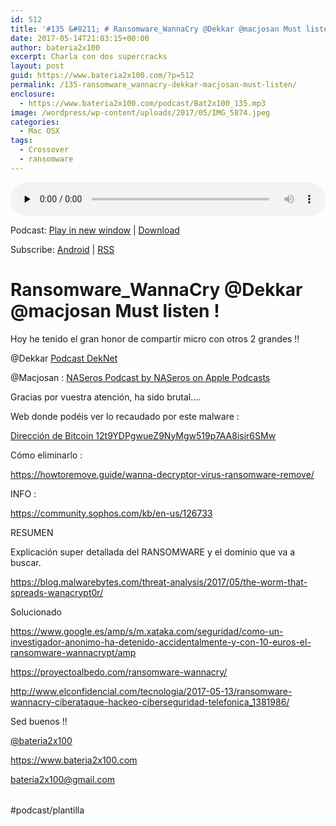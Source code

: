 ```yaml
---
id: 512
title: '#135 &#8211; # Ransomware_WannaCry @Dekkar @macjosan Must listen !'
date: 2017-05-14T21:03:15+00:00
author: bateria2x100
excerpt: Charla con dos supercracks
layout: post
guid: https://www.bateria2x100.com/?p=512
permalink: /135-ransomware_wannacry-dekkar-macjosan-must-listen/
enclosure:
  - https://www.bateria2x100.com/podcast/Bat2x100_135.mp3
image: /wordpress/wp-content/uploads/2017/05/IMG_5874.jpeg
categories:
  - Mac OSX
tags:
  - Crossover
  - ransomware
---
```

<div class="powerpress_player" id="powerpress_player_5984">
  <audio class="wp-audio-shortcode" id="audio-512-137" preload="none" style="width: 100%;" controls="controls"><source type="audio/mpeg" src="https://www.bateria2x100.com/podcast/Bat2x100_135.mp3?_=137" /><a href="https://www.bateria2x100.com/podcast/Bat2x100_135.mp3">https://www.bateria2x100.com/podcast/Bat2x100_135.mp3</a></audio>
</div>

<p class="powerpress_links powerpress_links_mp3">
  Podcast: <a href="https://www.bateria2x100.com/podcast/Bat2x100_135.mp3" class="powerpress_link_pinw" target="_blank" title="Play in new window" onclick="return powerpress_pinw('https://www.bateria2x100.com/?powerpress_pinw=512-podcast');" rel="nofollow">Play in new window</a> | <a href="https://www.bateria2x100.com/podcast/Bat2x100_135.mp3" class="powerpress_link_d" title="Download" rel="nofollow" download="Bat2x100_135.mp3">Download</a>
</p>

<p class="powerpress_links powerpress_subscribe_links">
  Subscribe: <a href="https://subscribeonandroid.com/www.bateria2x100.com/feed/podcast/" class="powerpress_link_subscribe powerpress_link_subscribe_android" title="Subscribe on Android" rel="nofollow">Android</a> | <a href="https://www.bateria2x100.com/feed/podcast/" class="powerpress_link_subscribe powerpress_link_subscribe_rss" title="Subscribe via RSS" rel="nofollow">RSS</a>
</p>

# Ransomware_WannaCry @Dekkar @macjosan Must listen !

Hoy he tenido el gran honor de compartir micro con otros 2 grandes !! 

@Dekkar [Podcast DekNet](https://www.spreaker.com/show/deknet)

@Macjosan : [NASeros Podcast by NASeros on Apple Podcasts](https://itunes.apple.com/us/podcast/naseros-podcast/id1019402412?mt=2)

Gracias por vuestra atención, ha sido brutal….

Web donde podéis ver lo recaudado por este malware :
  
[Dirección de Bitcoin 12t9YDPgwueZ9NyMgw519p7AA8isjr6SMw](https://blockchain.info/address/12t9YDPgwueZ9NyMgw519p7AA8isjr6SMw)

Cómo eliminarlo :
  
<https://howtoremove.guide/wanna-decryptor-virus-ransomware-remove/>

INFO :
  
<https://community.sophos.com/kb/en-us/126733>

RESUMEN
  
Explicación super detallada del RANSOMWARE y el dominio que va a buscar.

<https://blog.malwarebytes.com/threat-analysis/2017/05/the-worm-that-spreads-wanacrypt0r/>

Solucionado
  
<https://www.google.es/amp/s/m.xataka.com/seguridad/como-un-investigador-anonimo-ha-detenido-accidentalmente-y-con-10-euros-el-ransomware-wannacrypt/amp>

<https://proyectoalbedo.com/ransomware-wannacry/>

<http://www.elconfidencial.com/tecnologia/2017-05-13/ransomware-wannacry-ciberataque-hackeo-ciberseguridad-telefonica_1381986/>

Sed buenos !!

[@bateria2x100](https://Twitter.com/bateria2x100)
  
<https://www.bateria2x100.com>
  
<bateria2x100@gmail.com>

<table>
  <tr />
  
  <tr />
</table>

#podcast/plantilla

<table>
  <tr />
  
  <tr />
</table>